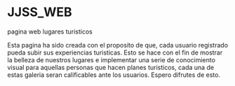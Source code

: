 # JJSS_WEB
pagina web lugares turisticos

Esta pagina ha sido creada con el proposito de que, cada usuario registrado pueda subir sus experiencias 
turisticas. Esto se hace con el fin de mostrar la belleza de nuestros lugares e implementar una serie de 
conocimiento visual para aquellas personas que hacen planes turisticos, cada una de estas galeria seran 
calificables ante los usuarios. Espero difrutes de esto.
